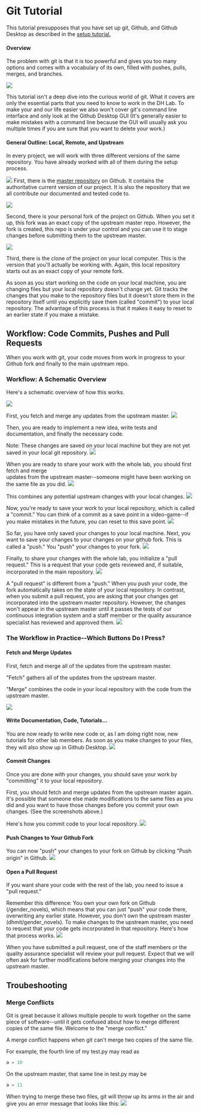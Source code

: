 # Git Tutorial

This tutorial presupposes that you have set up git, Github, and Github
Desktop as described in the
[setup tutorial.](https://github.com/dhmit/gender_novels/blob/devbranch/tutorials/setup.md)

#### Overview

The problem with git is that it is too powerful and gives you too many options
and comes with a vocabulary of its own, filled with pushes, pulls, merges, and
branches.

![](https://imgs.xkcd.com/comics/git.png)

This tutorial isn't a deep dive into the curious world of git. What it covers
are only the essential parts that you need to know to work in the DH Lab. To
make your and our life easier we also won't cover git's command line interface
and only look at the Github Desktop GUI (It's generally easier to make mistakes
with a command line because the GUI will usually ask you multiple times if
you are sure that you want to delete your work.)


#### General Outline: Local, Remote, and Upstream

In every project, we will work with three different versions of the same repository. You have 
already worked with all of them during the setup process.

![](images/git/git_init_1.png)
First, there is the
[master repository](https://github.com/dhmit/gender_novels)
on Github. It contains the authoritative current version of our project. It is also the 
repository that we all contribute our documented and tested code to.

![](images/git/git_init_2.png)

Second, there is your personal fork of the project on Github. When you set it up, this fork was 
an exact copy of the upstream master repo. However, the fork is created, this repo is under your 
control and you can use it to stage changes before submitting them to the upstream master.

![](images/git/git_init_3.png)

Third, there is the clone of the project on your local computer. This is the version that you'll 
actually be working with. Again, this local repository starts out as an exact copy of your remote
 fork.

As soon as you start working on the code on your local machine, you are changing files but your 
local repository doesn't change yet. Git tracks the changes that you make to the repository files
 but it doesn't store them in the repository itself until you explicitly save them (called 
 "commit") to your local repository. The advantage of this process is that it makes it easy to 
 reset to an earlier state if you make a mistake.

## Workflow: Code Commits, Pushes and Pull Requests
When you work with git, your code moves from work in progress to your
Github fork and finally to the main upstream repo.

### Workflow: A Schematic Overview
Here's a schematic overview of how this works.

![](images/git/git_workflow_1.png)

First, you fetch and merge any updates from the upstream master.
![](images/git/git_workflow_2.png)

Then, you are ready to implement a new idea, write tests and documentation, and finally the 
necessary code.

Note: These changes are saved on your local machine but they are not yet saved in your local
git repository.
![](images/git/git_workflow_3.png)

When you are ready to share your work with the whole lab, you should first fetch and merge  
updates from the upstream master--someone might have been working on the same file as you did.
![](images/git/git_workflow_4.png)

This combines any potential upstream changes with your local changes.
![](images/git/git_workflow_5.png)

Now, you're ready to save your work to your local repository, which is called a "commit." You can
 think of a commit as a save point in a video-game--if you make mistakes in the future, you can 
 reset to this save point.
![](images/git/git_workflow_6.png)

So far, you have only saved your changes to your local machine. Next, you want to save your 
changes to your changes on your github fork. This is called a "push." You "push" your changes to 
your fork.
![](images/git/git_workflow_7.png)

Finally, to share your changes with the whole lab, you initialize a "pull request." This is a
request that your code gets reviewed and, if suitable, incorporated in the main repository.
![](images/git/git_workflow_8.png)

A "pull request" is different from a "push." When you push your code, the fork automatically 
takes on the state of your local repository. In contrast, when you submit a pull request, you 
are asking that your changes get incorporated into the upstream master repository. However, the 
changes won't appear in the upstream master until it passes the tests of our continuous 
integration system and a staff member or the quality assurance specialist has reviewed and 
approved them. 
![](images/git/git_workflow_9.png)

### The Workflow in Practice--Which Buttons Do I Press?


#### Fetch and Merge Updates
First, fetch and merge all of the updates from the upstream master.

"Fetch" gathers all of the updates from the upstream master. 

"Merge" combines the code in your local repository with the code from the upstream master.

![](images/git/git_workflow_practice_1.png)

#### Write Documentation, Code, Tutorials...
You are now ready to write new code or, as I am doing right now, new tutorials for other lab 
members. As soon as you make changes to your files, they will also show up in Github Desktop.
![](images/git/git_workflow_practice_2.png)


#### Commit Changes
Once you are done with your changes, you should save your work by "committing" it to your local 
repository.

First, you should fetch and merge updates from the upstream master again. It's possible that 
someone else made modifications to the same files as you did and you want to have those changes 
before you commit your own changes. (See the screenshots above.)

Here's how you commit code to your local repository.
![](images/git/git_workflow_practice_3.png)

#### Push Changes to Your Github Fork
You can now "push" your changes to your fork on Github by clicking "Push origin" in Github.
![](images/git/git_workflow_practice_4.png)

#### Open a Pull Request
If you want share your code with the rest of the lab, you need to issue a "pull request."

Remember this difference: You own your own fork on Github (<Github username>/gender_novels), which 
means that you can just "push" your code there, overwriting any earlier state. However, you don't
 own the upstream master (dhmit/gender_novels). To make changes to the upstream master, you need 
 to request that your code gets incorporated in that repository. Here's how that process works.
![](images/git/git_workflow_practice_5.png)

When you have submitted a pull request, one of the staff members or the quality assurance 
specialist will review your pull request. Expect that we will often ask for further modifications
 before merging your changes into the upstream master.
 
## Troubeshooting

### Merge Conflicts
Git is great because it allows multiple people to work together on the same piece of 
software--until it gets confused about how to merge different copies of the same file. Welcome to
 the "merge conflict."
 
 A merge conflict happens when git can't merge two copies of the same file.
 
For example, the fourth line of my test.py may read as
```python
a = 10
```
On the upstream master, that same line in test.py may be
```python
a = 11
```
When trying to merge these two files, git will throw up its arms in the air and give you an error
message that looks like this:
![](images/git/git_workflow_merge_1.png)

